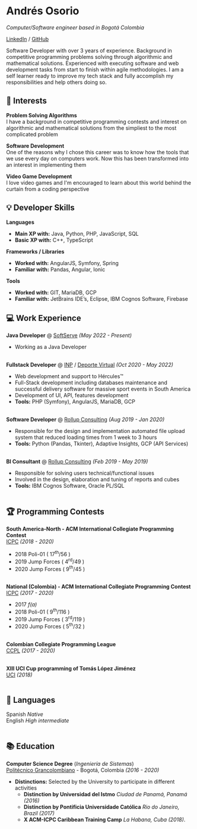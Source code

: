 # Andrés Osorio

_Computer/Software engineer based in Bogotá Colombia_

[LinkedIn](https://www.linkedin.com/in/andrés-osorio/) / [GitHub](https://github.com/GDAndres98/)

Software Developer with over 3 years of experience. Background in competitive programming problems solving through algorithmic and mathematical  solutions. Experienced with executing software and web development tasks from start to finish within agile methodologies. I am a self learner ready to improve my tech stack and fully accomplish my responsibilities and help others doing so.

## 🎈 Interests

**Problem Solving Algorithms**<br>
I have a background in competitive programming contests and interest on algorithmic and mathematical solutions from the simpliest to the most complicated problem
<br>

**Software Development**<br>
One of the reasons why I chose this career was to know how the tools that we use every day on computers work. Now this has been transformed into an interest in implementing them
<br>

**Video Game Development**<br>
I love video games and I'm encouraged to learn about this world behind the curtain from a coding perspective


## 💡 Developer Skills

**Languages**
 - **Main XP with:** Java, Python, PHP, JavaScript, SQL <br>
 - **Basic XP with:** C++, TypeScript <br>

**Frameworks / Libraries**
 - **Worked with:** AngularJS, Symfony, Spring<br>
 - **Familiar with:** Pandas, Angular, Ionic

**Tools**
- **Worked with:** GIT, MariaDB, GCP<br>
- **Familiar with:** JetBrains IDE’s, Eclipse, IBM Cognos Software, Firebase


## 💻 Work Experience

**Java Developer** @ [SoftServe](https://www.softserveinc.com/en-us) _(May 2022 - Present)_
- Working as a Java Developer
  <br><br>

**Fullstack Developer** @ [INP](https://inp.co) / [Deporte Virtual](https://deportevirtual.com/hercules/) _(Oct 2020 - May 2022)_
  - Web development and support to Hércules&trade;
  - Full-Stack development including databases maintenance and successful  delivery software for massive sport events in
South America
  - Development of UI, API, features development
  - **Tools:** PHP (Symfony), AngularJS, MariaDB, GCP
  <br><br>
  
**Software Developer** @ [Rollup Consulting](https://www.rollupconsulting.com) _(Aug 2019 - Jan 2020)_
  - Responsible for the design and implementation automated file upload system that reduced loading times from 1 week to 3 hours
  - **Tools:** Python (Pandas, Tkinter), Adaptive Insights, GCP (API Services)
  <br><br>

**BI Consultant** @ [Rollup Consulting](https://www.rollupconsulting.com) _(Feb 2019 - May 2019)_
  - Responsible for solving users technical/functional issues
  - Involved in the design, elaboration and tuning of reports and cubes
  - **Tools:** IBM Cognos Software, Oracle PL/SQL
  <br><br>


## 🏆 Programming Contests

**South America-North - ACM International Collegiate Programming Contest** <br>
[ICPC](https://icpc.global) _(2018 - 2020)_
  - 2018 Poli-01 ( 17<sup>th</sup>/56 )
  - 2019 Jump Forces ( 4<sup>rd</sup>/49 )
  - 2020 Jump Forces ( 9<sup>th</sup>/45 )
  <br><br>

**National (Colombia) - ACM International Collegiate Programming Contest** <br>
[ICPC](https://icpc.global) _(2017 - 2020)_
  - 2017 _f(a)_
  - 2018 Poli-01 ( 9<sup>th</sup>/116 )
  - 2019 Jump Forces ( 3<sup>rd</sup>/119 )
  - 2020 Jump Forces ( 5<sup>th</sup>/32 )
  <br><br>
  
**Colombian Collegiate Programming League** <br>
[CCPL](https://www.programmingleague.org) _(2017 - 2020)_
  <br><br>

**XIII UCI Cup programming of Tomás López Jiménez**<br>
[UCI](https://www.uci.cu/) _(2018)_
  <br><br>

## 💬 Languages
Spanish _Native_ <br>
English _High intermediate_
<br><br>


## 📚 Education
**Computer Science Degree** (_Ingeniería de Sistemas_) <br>
[Politécnico Grancolombiano](https://www.poli.edu.co) - Bogotá, Colombia _(2016 - 2020)_
 - **Distinctions:** Selected by the University to participate in different activities
    - **Distinction by Universidad del Istmo** _Ciudad de Panamá, Panamá (2016)_
    - **Distinction by Pontificia Universidade Católica** _Rio do Janeiro, Brazil (2017)_
    - **X ACM-ICPC Caribbean Training Camp** _La Habana, Cuba (2018)_.
<br>
